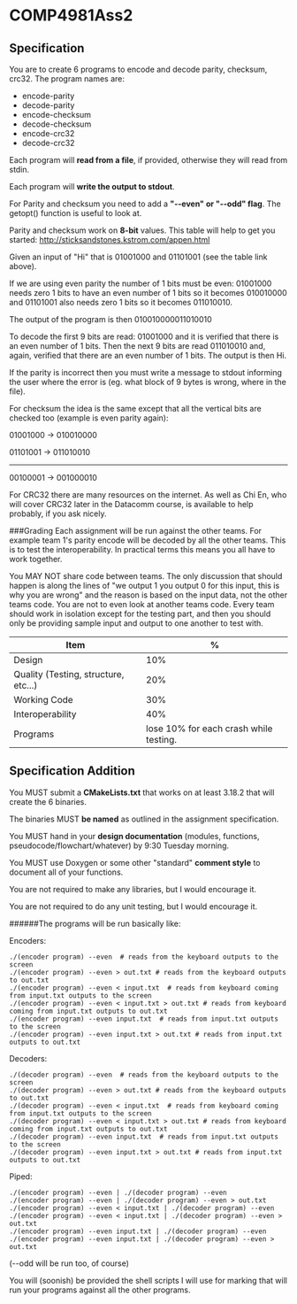# COMP4981Ass2

## Specification

You are to create 6 programs to encode and decode parity, checksum, crc32. The program names are:

- encode-parity
- decode-parity
- encode-checksum
- decode-checksum
- encode-crc32
- decode-crc32

Each program will **read from a file**, if provided, otherwise they will read from stdin.

Each program will **write the output to stdout**.

For Parity and checksum you need to add a **"--even" or "--odd" flag**. The getopt() function is useful to look at.

Parity and checksum work on **8-bit** values. This table will help to get you started: http://sticksandstones.kstrom.com/appen.html

Given an input of "Hi" that is 01001000 and 01101001 (see the table link above).

If we are using even parity the number of 1 bits must be even: 01001000 needs zero 1 bits to have an even number of 1 bits so it becomes 010010000 and 01101001 also needs zero 1 bits so it becomes 011010010.

The output of the program is then 010010000011010010

To decode the first 9 bits are read: 01001000 and it is verified that there is an even number of 1 bits. Then the next 9 bits are read 011010010 and, again, verified that there are an even number of 1 bits. The output is then Hi.


If the parity is incorrect then you must write a message to stdout informing the user where the error is (eg. what block of 9 bytes is wrong, where in the file).

For checksum the idea is the same except that all the vertical bits are checked too (example is even parity again):

01001000 -> 010010000

01101001 -> 011010010

-----------      -------------

00100001 -> 001000010

For CRC32 there are many resources on the internet. As well as Chi En, who will cover CRC32 later in the Datacomm course, is available to help probably, if you ask nicely.

###Grading
Each assignment will be run against the other teams. For example team 1's parity encode will be decoded by all the other teams. This is to test the interoperability. In practical terms this means you all have to work together. 

You MAY NOT share code between teams. The only discussion that should happen is along the lines of "we output 1 you output 0 for this input, this is why you are wrong" and the reason is based on the input data, not the other teams code. You are not to even look at another teams code. Every team should work in isolation except for the testing part, and then you should only be providing sample input and output to one another to test with.

|Item|%|
|---|---|
|Design|10%|
|Quality (Testing, structure, etc...)|20%|
|Working Code|30%|
|Interoperability|40%|
|Programs|lose 10% for each crash while testing.|

## Specification Addition

You MUST submit a **CMakeLists.txt** that works on at least 3.18.2 that will create the 6 binaries.

The binaries MUST **be named** as outlined in the assignment specification.

You MUST hand in your **design documentation** (modules, functions, pseudocode/flowchart/whatever) by 9:30 Tuesday morning.

You MUST use Doxygen or some other "standard" **comment style** to document all of your functions.

You are not required to make any libraries, but I would encourage it.

You are not required to do any unit testing, but I would encourage it.

######The programs will be run basically like:

Encoders:
```
./(encoder program) --even  # reads from the keyboard outputs to the screen
./(encoder program) --even > out.txt # reads from the keyboard outputs to out.txt
./(encoder program) --even < input.txt  # reads from keyboard coming from input.txt outputs to the screen
./(encoder program) --even < input.txt > out.txt # reads from keyboard coming from input.txt outputs to out.txt
./(encoder program) --even input.txt  # reads from input.txt outputs to the screen
./(encoder program) --even input.txt > out.txt # reads from input.txt outputs to out.txt
```
Decoders:
```
./(decoder program) --even  # reads from the keyboard outputs to the screen
./(decoder program) --even > out.txt # reads from the keyboard outputs to out.txt
./(decoder program) --even < input.txt  # reads from keyboard coming from input.txt outputs to the screen
./(decoder program) --even < input.txt > out.txt # reads from keyboard coming from input.txt outputs to out.txt
./(decoder program) --even input.txt  # reads from input.txt outputs to the screen
./(decoder program) --even input.txt > out.txt # reads from input.txt outputs to out.txt
```
Piped:
```
./(encoder program) --even | ./(decoder program) --even
./(encoder program) --even | ./(decoder program) --even > out.txt
./(encoder program) --even < input.txt | ./(decoder program) --even
./(encoder program) --even < input.txt | ./(decoder program) --even > out.txt
./(encoder program) --even input.txt | ./(decoder program) --even
./(encoder program) --even input.txt | ./(decoder program) --even > out.txt
```
(--odd will be run too, of course)

You will (soonish) be provided the shell scripts I will use for marking that will run your programs against all the other programs.
